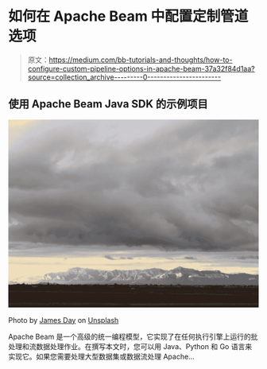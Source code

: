 # 如何在 Apache Beam 中配置定制管道选项

> 原文：<https://medium.com/bb-tutorials-and-thoughts/how-to-configure-custom-pipeline-options-in-apache-beam-37a32f84d1aa?source=collection_archive---------0----------------------->

## 使用 Apache Beam Java SDK 的示例项目

![](img/74c9d31c68820a1552dbc49443275f8d.png)

Photo by [James Day](https://unsplash.com/@jamesday?utm_source=medium&utm_medium=referral) on [Unsplash](https://unsplash.com?utm_source=medium&utm_medium=referral)

Apache Beam 是一个高级的统一编程模型，它实现了在任何执行引擎上运行的批处理和流数据处理作业。在撰写本文时，您可以用 Java、Python 和 Go 语言来实现它。如果您需要处理大型数据集或数据流处理 Apache…